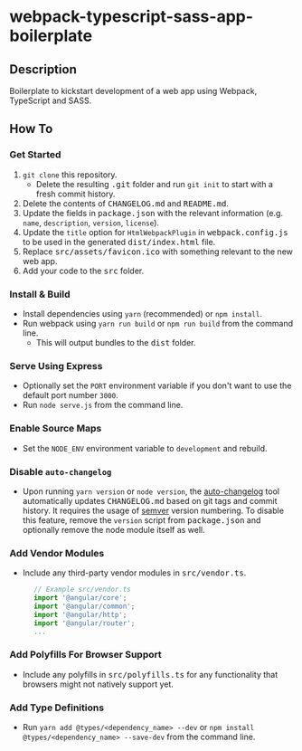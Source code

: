 # webpack-typescript-sass-app-boilerplate
## Description
Boilerplate to kickstart development of a web app using Webpack, TypeScript and SASS.
## How To
### Get Started
1. `git clone` this repository.
   * Delete the resulting <kbd>.git</kbd> folder and run `git init` to start with a fresh commit history.
2. Delete the contents of <kbd>CHANGELOG.md</kbd> and <kbd>README.md</kbd>.
3. Update the fields in <kbd>package.json</kbd> with the relevant information (e.g. `name`, `description`, `version`, `license`).
4. Update the `title` option for `HtmlWebpackPlugin` in <kbd>webpack.config.js</kbd> to be used in the generated <kbd>dist/index.html</kbd> file.
5. Replace <kbd>src/assets/favicon.ico</kbd> with something relevant to the new web app.
6. Add your code to the <kbd>src</kbd> folder.
### Install & Build
* Install dependencies using `yarn` (recommended) or `npm install`.
* Run webpack using `yarn run build` or `npm run build` from the command line.
  * This will output bundles to the <kbd>dist</kbd> folder.
### Serve Using Express
* Optionally set the `PORT` environment variable if you don't want to use the default port number `3000`.
* Run `node serve.js` from the command line.
### Enable Source Maps
* Set the `NODE_ENV` environment variable to `development` and rebuild.
### Disable `auto-changelog`
* Upon running `yarn version` or `node version`, the [auto-changelog](https://github.com/CookPete/auto-changelog) tool automatically updates <kbd>CHANGELOG.md</kbd> based on git tags and commit history. It requires the usage of [semver](https://semver.org/) version numbering. To disable this feature, remove the `version` script from <kbd>package.json</kbd> and optionally remove the node module itself as well.
### Add Vendor Modules
* Include any third-party vendor modules in <kbd>src/vendor.ts</kbd>.
```javascript
	  // Example src/vendor.ts
      import '@angular/core';
      import '@angular/common';
      import '@angular/http';
      import '@angular/router';
      ...
```
### Add Polyfills For Browser Support
* Include any polyfills in <kbd>src/polyfills.ts</kbd> for any functionality that browsers might not natively support yet.
### Add Type Definitions
* Run `yarn add @types/<dependency_name> --dev` or `npm install @types/<dependency_name> --save-dev` from the command line.
